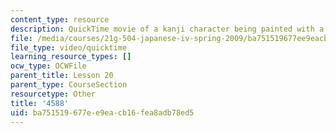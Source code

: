 ```yaml
---
content_type: resource
description: QuickTime movie of a kanji character being painted with a brush.
file: /media/courses/21g-504-japanese-iv-spring-2009/ba751519677ee9eacb16fea8adb78ed5_4588.mov
file_type: video/quicktime
learning_resource_types: []
ocw_type: OCWFile
parent_title: Lesson 20
parent_type: CourseSection
resourcetype: Other
title: '4588'
uid: ba751519-677e-e9ea-cb16-fea8adb78ed5
---
```

